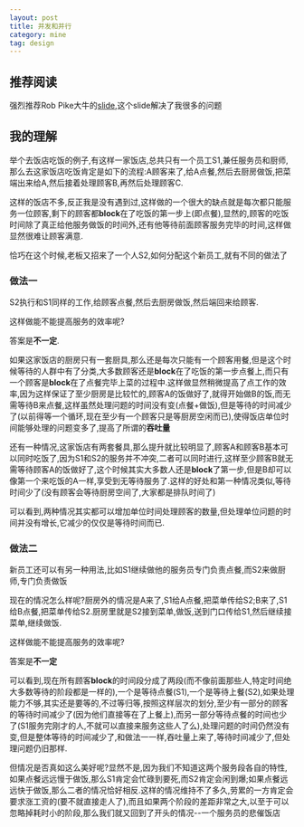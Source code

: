 ```yaml
---
layout: post
title: 并发和并行
category: mine
tag: design
---
```


## 推荐阅读

强烈推荐Rob Pike大牛的[slide][concurrency is not parallelism],这个slide解决了我很多的问题

## 我的理解

举个去饭店吃饭的例子,有这样一家饭店,总共只有一个员工S1,兼任服务员和厨师,那么去这家饭店吃饭肯定是如下的流程:A顾客来了,给A点餐,然后去厨房做饭,把菜端出来给A,然后接着处理顾客B,再然后处理顾客C.

这样的饭店不多,反正我是没有遇到过,这样做的一个很大的缺点就是每次都只能服务一位顾客,剩下的顾客都**block**在了吃饭的第一步上(即点餐),显然的,顾客的吃饭时间除了真正给他服务做饭的时间外,还有他等待前面顾客服务完毕的时间,这样做显然很难让顾客满意.

恰巧在这个时候,老板又招来了一个人S2,如何分配这个新员工,就有不同的做法了

### 做法一

S2执行和S1同样的工作,给顾客点餐,然后去厨房做饭,然后端回来给顾客.

这样做能不能提高服务的效率呢?

答案是**不一定**.

如果这家饭店的厨房只有一套厨具,那么还是每次只能有一个顾客用餐,但是这个时候等待的人群中有了分类,大多数顾客还是**block**在了吃饭的第一步点餐上,而只有一个顾客是**block**在了点餐完毕上菜的过程中.这样做显然稍微提高了点工作的效率,因为这样保证了至少厨房是比较忙的,顾客A的饭做好了,就得开始做B的饭,而无需等待B来点餐,这样虽然处理问题的时间没有变(点餐+做饭),但是等待的时间减少了(以前得等一个循环,现在至少有一个顾客只是等厨房空闲而已),使得饭店单位时间能够处理的问题变多了,提高了所谓的**吞吐量**

还有一种情况,这家饭店有两套餐具,那么提升就比较明显了,顾客A和顾客B基本可以同时吃饭了,因为S1和S2的服务并不冲突,二者可以同时进行,这样至少顾客B就无需等待顾客A的饭做好了,这个时候其实大多数人还是**block**了第一步,但是B却可以像第一个来吃饭的A一样,享受到无等待服务了.这样的好处和第一种情况类似,等待时间少了(没有顾客会等待厨房空间了,大家都是排队时间了)

可以看到,两种情况其实都可以增加单位时间处理顾客的数量,但处理单位问题的时间并没有增长,它减少的仅仅是等待时间而已.

### 做法二

新员工还可以有另一种用法,比如S1继续做他的服务员专门负责点餐,而S2来做厨师,专门负责做饭

现在的情况怎么样呢?厨房外的情况是A来了,S1给A点餐,把菜单传给S2;B来了,S1给B点餐,把菜单传给S2.厨房里就是S2接到菜单,做饭,送到门口传给S1,然后继续接菜单,继续做饭.

这样做能不能提高服务的效率呢?

答案是**不一定**

可以看到,现在所有顾客**block**的时间段分成了两段(而不像前面那些人,特定时间绝大多数等待的阶段都是一样的),一个是等待点餐(S1),一个是等待上餐(S2),如果处理能力不够,其实还是要等的,不过等归等,按照这样层次的划分,至少有一部分的顾客的等待时间减少了(因为他们直接等在了上餐上),而另一部分等待点餐的时间也少了(S1服务完刚才的人,不就可以直接来服务这些人了么),处理问题的时间仍然没有变,但是整体等待的时间减少了,和做法一一样,吞吐量上来了,等待时间减少了,但处理问题仍旧那样.

但情况是否真如这么美好呢?显然不是,因为我们不知道这两个服务段各自的特性,如果点餐远远慢于做饭,那么S1肯定会忙碌到要死,而S2肯定会闲到爆;如果点餐远远快于做饭,那么二者的情况恰好相反.这样的情况维持不了多久,劳累的一方肯定会要求涨工资的(要不就直接走人了),而且如果两个阶段的差距非常之大,以至于可以忽略掉耗时小的阶段,那么我们就又回到了开头的情况--一个服务员的悲催饭店












[concurrency is not parallelism]: https://concur.rspace.googlecode.com/hg/talk/concur.html#landing-slide "并发和并行"
